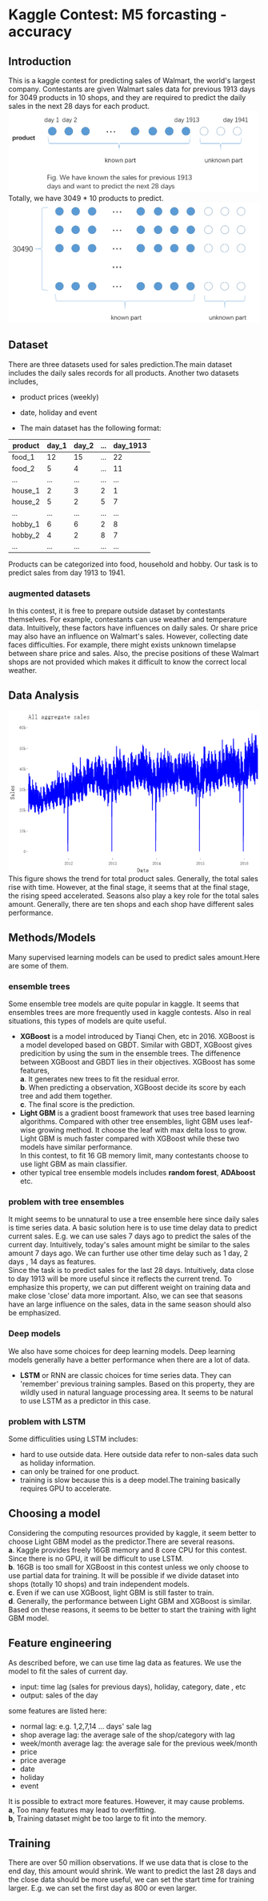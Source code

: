 # Kaggle Contest: M5 forcasting - accuracy
## Introduction
This is a kaggle contest for predicting sales of Walmart, the world's largest company.
Contestants are given Walmart sales data for previous 1913 days for 3049 products in 10 shops, 
and they are required to predict the daily sales in the next 28 days for each product.
<img src = https://github.com/danqingpan/Kaggle/blob/master/M5-sales-prediction/plots/fig1.png width = '500' alt = "prediction task for one product"  />
Totally, we have 3049 * 10 products to predict.
![aggregate](https://github.com/danqingpan/Kaggle/blob/master/M5-sales-prediction/plots/fig3.png "prediction task for all products")  

## Dataset
There are three datasets used for sales prediction.The main dataset includes the daily sales records for all products.
Another two datasets includes,
* product prices (weekly)
* date, holiday and event

* The main dataset has the following format:

product  | day_1  | day_2 | ... | day_1913
 ---- | ----- | ------  | ------ | ------
food_1   | 12     | 15    | ... | 22 
food_2   | 5      | 4     | ... | 11
...      | ...    | ...   | ... | ...  
house_1  | 2      | 3     | 2   | 1
house_2  | 5      | 2     | 5   | 7
...      | ...    | ...   | ... | ...  
hobby_1  | 6      | 6     | 2   | 8
hobby_2  | 4      | 2     | 8   | 7
...      | ...    | ...   | ... | ...  

Products can be categorized into food, household and hobby. Our task is to predict sales from day 1913 to 1941.

### augmented datasets
In this contest, it is free to prepare outside dataset by contestants themselves. 
For example, contestants can use weather and temperature data. Intuitively, these factors have influences on daily sales.
Or share price may also have an influence on Walmart's sales.
However, collecting date faces difficulties. For example, there might exists unknown timelapse between share price and sales.
Also, the precise positions of these Walmart shops are not provided which makes it difficult to know the correct local weather.

## Data Analysis
![aggregate](https://github.com/danqingpan/Kaggle/blob/master/M5-sales-prediction/plots/aggregate_sales.png "aggregate sales")  
This figure shows the trend for total product sales.
Generally, the total sales rise with time. However, at the final stage, it seems that at the final stage, the rising speed accelerated.
Seasons also play a key role for the total sales amount.
Generally, there are ten shops and each shop have different sales performance.

## Methods/Models
Many supervised learning models can be used to predict sales amount.Here are some of them.
### ensemble trees
Some ensemble tree models are quite popular in kaggle. It seems that ensembles trees are more frequently used in kaggle contests.
Also in real situations, this types of models are quite useful.  
* **XGBoost** is a model introduced by Tianqi Chen, etc in 2016. XGBoost is a model developed based on GBDT.
Similar with GBDT, XGBoost gives predicition by using the sum in the ensemble trees. 
The diffenence between XGBoost and GBDT lies in their objectives. XGBoost has some features,  
**a**. It generates new trees to fit the residual error.  
**b**. When predicting a observation, XGBoost decide its score by each tree and add them together.  
**c**. The final score is the prediction.  
* **Light GBM** is a gradient boost framework that uses tree based learning algorithms. Compared with other tree ensembles, light GBM
uses leaf-wise growing method. It choose the leaf with max delta loss to grow. Light GBM is much faster compared with XGBoost while these two models have similar performance.  
In this contest, to fit 16 GB memory limit, many contestants choose to use light GBM as main classifier.  
* other typical tree ensemble models includes **random forest**, **ADAboost** etc.  

### problem with tree ensembles
It might seems to be unnatural to use a tree ensemble here since daily sales is time series data. A basic solution here is to use time delay data to predict current sales. E.g. we can use sales 7 days ago to predict the sales of the current day. Intuitively, today's sales amount might be similar to the sales amount 7 days ago. We can further use other time delay such as 1 day, 2 days , 14 days as features.  
Since the task is to predict sales for the last 28 days. Intuitively, data close to day 1913 will be more useful since it reflects the current trend. To emphasize this property, we can put different weight on training data and make close 'close' data more important. Also, we can see that seasons have an large influence on the sales, data in the same season should also be emphasized. 

### Deep models
We also have some choices for deep learning models. Deep learning models generally have a better performance when there are a lot of data.  
* **LSTM** or RNN are classic choices for time series data. They can 'remember' previous training samples. Based on this property, they are wildly used in natural language processing area. It seems to be natural to use LSTM as a predictor in this case.  
### problem with LSTM
Some difficulities using LSTM includes:  
* hard to use outside data. Here outside data refer to non-sales data such as holiday information.  
* can only be trained for one product.  
* training is slow because this is a deep model.The training basically requires GPU to accelerate.  

## Choosing a model
Considering the computing resources provided by kaggle, it seem better to choose Light GBM model as the predictor.There are several reasons.  
**a**. Kaggle provides freely 16GB memory and 8 core CPU for this contest. Since there is no GPU, it will be difficult to use LSTM.  
**b**. 16GB is too small for XGBoost in this contest unless we only choose to use partial data for training. It will be possible if we divide dataset into shops (totally 10 shops) and train independent models.  
**c**. Even if we can use XGBoost, light GBM is still faster to train.  
**d**. Generally, the performance between Light GBM and XGBoost is similar.  
Based on these reasons, it seems to be better to start the training with light GBM model.  

## Feature engineering
As described before, we can use time lag data as features. We use the model to fit the sales of current day.  
* input: time lag (sales for previous days), holiday, category, date , etc
* output: sales of the day  

some features are listed here:
* normal lag: e.g. 1,2,7,14 ... days' sale lag  
* shop average lag: the average sale of the shop/category with lag  
* week/month average lag: the average sale for the previous week/month  
* price  
* price average  
* date  
* holiday  
* event  

It is possible to extract more features. However, it may cause problems.  
**a**, Too many features may lead to overfitting.  
**b**, Training dataset might be too large to fit into the memory.  

## Training
There are over 50 million observations. If we use data that is close to the end day, this amount would shrink. 
We want to predict the last 28 days and the close data should be more useful, we can set the start time for training larger.
E.g. we can set the first day as 800 or even larger.

